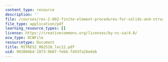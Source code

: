 ```yaml
---
content_type: resource
description: ''
file: /courses/res-2-002-finite-element-procedures-for-solids-and-structures-spring-2010/902004bd18739b6ffebbfd43fa26edab_MITRES2_002S10_lec12.pdf
file_type: application/pdf
learning_resource_types: []
license: https://creativecommons.org/licenses/by-nc-sa/4.0/
ocw_type: OCWFile
resourcetype: Document
title: MITRES2_002S10_lec12.pdf
uid: 902004bd-1873-9b6f-febb-fd43fa26edab
---
```

